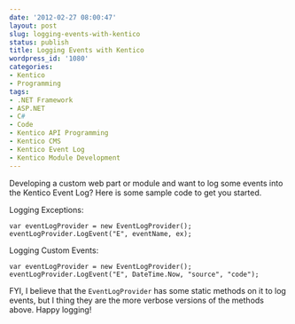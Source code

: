```yaml
---
date: '2012-02-27 08:00:47'
layout: post
slug: logging-events-with-kentico
status: publish
title: Logging Events with Kentico
wordpress_id: '1080'
categories:
- Kentico
- Programming
tags:
- .NET Framework
- ASP.NET
- C#
- Code
- Kentico API Programming
- Kentico CMS
- Kentico Event Log
- Kentico Module Development
---
```


Developing a custom web part or module and want to log some events into the Kentico Event Log? Here is some sample code to get you started.

Logging Exceptions:

    
    var eventLogProvider = new EventLogProvider();  
    eventLogProvider.LogEvent("E", eventName, ex);


Logging Custom Events:

    
    var eventLogProvider = new EventLogProvider();
    eventLogProvider.LogEvent("E", DateTime.Now, "source", "code");


FYI, I believe that the `EventLogProvider` has some static methods on it to log events, but I thing they are the more verbose versions of the methods above. Happy logging!
